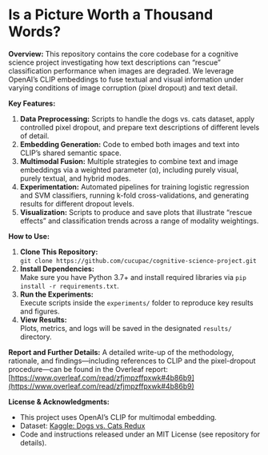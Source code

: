 # Is a Picture Worth a Thousand Words?

**Overview:**
This repository contains the core codebase for a cognitive science project investigating how text descriptions can “rescue” classification performance when images are degraded. We leverage OpenAI’s CLIP embeddings to fuse textual and visual information under varying conditions of image corruption (pixel dropout) and text detail.

**Key Features:**

1. **Data Preprocessing:** Scripts to handle the dogs vs. cats dataset, apply controlled pixel dropout, and prepare text descriptions of different levels of detail.
2. **Embedding Generation:** Code to embed both images and text into CLIP’s shared semantic space.
3. **Multimodal Fusion:** Multiple strategies to combine text and image embeddings via a weighted parameter (α), including purely visual, purely textual, and hybrid modes.
4. **Experimentation:** Automated pipelines for training logistic regression and SVM classifiers, running k-fold cross-validations, and generating results for different dropout levels.
5. **Visualization:** Scripts to produce and save plots that illustrate “rescue effects” and classification trends across a range of modality weightings.

**How to Use:**

1. **Clone This Repository:**  
   `git clone https://github.com/cucupac/cognitive-science-project.git`
2. **Install Dependencies:**  
   Make sure you have Python 3.7+ and install required libraries via `pip install -r requirements.txt`.
3. **Run the Experiments:**  
   Execute scripts inside the `experiments/` folder to reproduce key results and figures.
4. **View Results:**  
   Plots, metrics, and logs will be saved in the designated `results/` directory.

**Report and Further Details:**
A detailed write-up of the methodology, rationale, and findings—including references to CLIP and the pixel-dropout procedure—can be found in the Overleaf report:
[https://www.overleaf.com/read/zfjmpzffpxwk#4b86b9](https://www.overleaf.com/read/zfjmpzffpxwk#4b86b9)

**License & Acknowledgments:**

-   This project uses OpenAI’s CLIP for multimodal embedding.
-   Dataset: [Kaggle: Dogs vs. Cats Redux](https://www.kaggle.com/c/dogs-vs-cats-redux-kernels-edition)
-   Code and instructions released under an MIT License (see repository for details).
